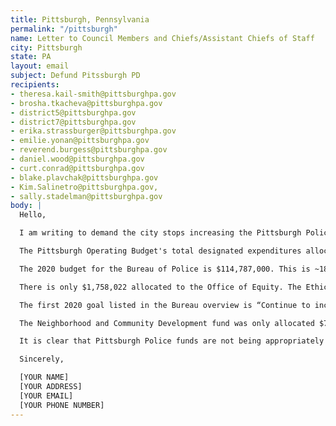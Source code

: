 ```yaml
---
title: Pittsburgh, Pennsylvania
permalink: "/pittsburgh"
name: Letter to Council Members and Chiefs/Assistant Chiefs of Staff
city: Pittsburgh
state: PA
layout: email
subject: Defund Pitssburgh PD
recipients:
- theresa.kail-smith@pittsburghpa.gov
- brosha.tkacheva@pittsburghpa.gov
- district5@pittsburghpa.gov
- district7@pittsburghpa.gov
- erika.strassburger@pittsburghpa.gov
- emilie.yonan@pittsburghpa.gov
- reverend.burgess@pittsburghpa.gov
- daniel.wood@pittsburghpa.gov
- curt.conrad@pittsburghpa.gov
- blake.plavchak@pittsburghpa.gov
- Kim.Salinetro@pittsburghpa.gov,
- sally.stadelman@pittsburghpa.gov
body: |
  Hello,

  I am writing to demand the city stops increasing the Pittsburgh Police Budget and redirects funding into supporting community operations.

  The Pittsburgh Operating Budget's total designated expenditures allocate 40.0% to Public Safety and only 10.5% to Public Works. This is unacceptable.

  The 2020 budget for the Bureau of Police is $114,787,000. This is ~18.9% - nearly one fifth - of the overall City Operations Budget.

  There is only $1,758,022 allocated to the Office of Equity. The Ethics Hearing Board budget went down by $6,974 from 2019-2020 while the Police Bureau budget increased by $10,241,674. What is the need for this increase?

  The first 2020 goal listed in the Bureau overview is “Continue to increase the ‘boots on the ground’ officers in the field”. Is this what the increase will go toward? What is the reasoning for needing more police on the ground? Due to the overwhelming evidence that the police are targeting Black people in this city (and across the world), it is the correct move to divest from funding boots on the ground operations and invest in upholding policies that support the people.

  The Neighborhood and Community Development fund was only allocated $7,502,080 for 2020. That is ~6.8% of the 2020 Capital Budget. This is not enough. I demand you take action to re-allocate money away from the Pittsburgh Police and back into community development that includes affordable housing and reparations for Black citizens. Both the state and the Pittsburgh Police owe the Black community a great debt.

  It is clear that Pittsburgh Police funds are not being appropriately used to maintain safety and freedom on the streets of Pittsburgh. This is not only obvious by the City Budget, it is obvious by how Pittsburghers are treated by the police. Black Pittsburghers are disproportionately subject to this violence. Antwon Rose was shot dead in our city by a police officer and we will always remember. Elijah Brewer was shot dead in our city by a police officer and we will always remember.

  Sincerely,

  [YOUR NAME]
  [YOUR ADDRESS]
  [YOUR EMAIL]
  [YOUR PHONE NUMBER]
---
```



